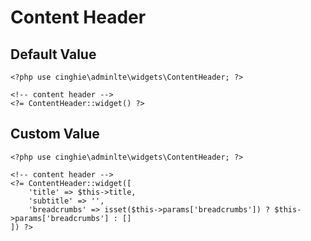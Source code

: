 Content Header
===============

## Default Value

```
<?php use cinghie\adminlte\widgets\ContentHeader; ?>

<!-- content header -->
<?= ContentHeader::widget() ?>
```

## Custom Value

```
<?php use cinghie\adminlte\widgets\ContentHeader; ?>

<!-- content header -->
<?= ContentHeader::widget([
    'title' => $this->title,
    'subtitle' => '',
    'breadcrumbs' => isset($this->params['breadcrumbs']) ? $this->params['breadcrumbs'] : []
]) ?>
```
